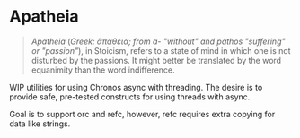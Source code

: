 
# Apatheia

> *Apatheia* (*Greek: ἀπάθεια; from a- "without" and pathos "suffering" or "passion"*), in Stoicism, refers to a state of mind in which one is not disturbed by the passions. It might better be translated by the word equanimity than the word indifference. 

WIP utilities for using Chronos async with threading. The desire is to provide safe, pre-tested constructs for using threads with async.

Goal is to support orc and refc, however, refc requires extra copying for data like strings.
